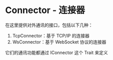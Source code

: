 # Connector - 连接器

在这里提供对外通讯的接口，包括以下几种：

1. TcpConnector：基于 TCP/IP 的连接器
2. WsConnector：基于 WebSocket 协议的连接器

它们的通讯功能都通过 IConnector 这个 Trait 来定义
